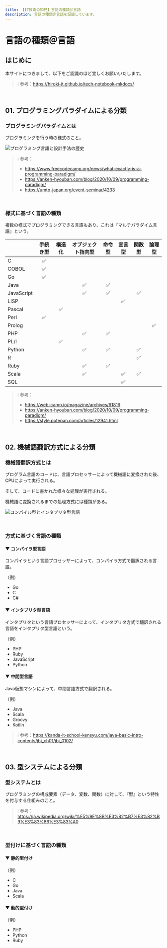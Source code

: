 ```yaml
---
title: 【IT技術の知見】言語の種類＠言語
description: 言語の種類＠言語を記録しています。
---
```


# 言語の種類＠言語

## はじめに

本サイトにつきまして、以下をご認識のほど宜しくお願いいたします。



> ℹ️ 参考：https://hiroki-it.github.io/tech-notebook-mkdocs/

<br>

## 01. プログラミングパラダイムによる分類

### プログラミングパラダイムとは

プログラミングを行う時の様式のこと。


![プログラミング言語と設計手法の歴史](https://raw.githubusercontent.com/hiroki-it/tech-notebook/master/images/プログラミング言語と設計手法の歴史.png)


> ℹ️ 参考：
>
> - https://www.freecodecamp.org/news/what-exactly-is-a-programming-paradigm/
> - https://anken-hyouban.com/blog/2020/10/09/programming-paradigm/
> - https://umtp-japan.org/event-seminar/4233

<br>

### 様式に基づく言語の種類

複数の様式でプログラミングできる言語もあり、これは『マルチパラダイム言語』という。



|            | 手続き型 | 構造化 | オブジェクト指向型 | 命令型 | 宣言型 | 関数型 | 論理型 |
|------------|:-------:|:------:|:------------:|:------:|:------:|:------:|:------:|
| C          |    ✅    |        |              |        |        |        |        |
| COBOL      |    ✅    |        |              |        |        |        |        |
| Go         |    ✅    |        |              |        |        |        |        |
| Java       |         |        |      ✅       |   ✅    |        |        |        |
| JavaScript |         |        |      ✅       |   ✅    |        |   ✅    |        |
| LISP       |         |        |              |        |   ✅    |        |        |
| Pascal     |         |   ✅    |              |        |        |        |        |
| Perl       |    ✅    |        |              |        |        |        |        |
| Prolog     |         |        |              |        |        |        |   ✅    |
| PHP        |         |        |      ✅       |   ✅    |        |        |        |
| PL/I       |         |   ✅    |              |        |        |        |        |
| Python     |         |        |      ✅       |   ✅    |        |   ✅    |        |
| R          |         |        |              |        |        |   ✅    |        |
| Ruby       |         |        |      ✅       |   ✅    |        |        |        |
| Scala      |         |        |      ✅       |        |   ✅    |   ✅    |        |
| SQL        |         |        |              |        |   ✅    |        |        |


> ℹ️ 参考：
>
> - https://web-camp.io/magazine/archives/61816
> - https://anken-hyouban.com/blog/2020/10/09/programming-paradigm/
> - https://style.potepan.com/articles/12941.html


<br>

## 02. 機械語翻訳方式による分類

### 機械語翻訳方式とは

プログラム言語のコードは、言語プロセッサーによって機械語に変換された後、CPUによって実行される。

そして、コードに書かれた様々な処理が実行される。

機械語に変換されるまでの処理方式には種類がある。



![コンパイル型とインタプリタ型言語](https://raw.githubusercontent.com/hiroki-it/tech-notebook/master/images/コンパイル型とインタプリタ型言語.jpg)

<br>

### 方式に基づく言語の種類

#### ▼ コンパイラ型言語

コンパイラという言語プロセッサーによって、コンパイラ方式で翻訳される言語。



（例）

- Go
- C
- C#


#### ▼ インタプリタ型言語

インタプリタという言語プロセッサーによって、インタプリタ方式で翻訳される言語をインタプリタ型言語という。



（例）

- PHP
- Ruby
- JavaScript
- Python


#### ▼ 中間型言語

Java仮想マシンによって、中間言語方式で翻訳される。




（例）

- Java
- Scala
- Groovy
- Kotlin

> ℹ️ 参考：https://kanda-it-school-kensyu.com/java-basic-intro-contents/jbi_ch01/jbi_0102/

<br>

## 03. 型システムによる分類

### 型システムとは

プログラミングの構成要素（データ、変数、関数）に対して、『型』という特性を付与する仕組みのこと。



> ℹ️ 参考：https://ja.wikipedia.org/wiki/%E5%9E%8B%E3%82%B7%E3%82%B9%E3%83%86%E3%83%A0

<br>

### 型付けに基づく言語の種類

#### ▼ 静的型付け

（例）

- C
- Go
- Java
- Scala


#### ▼ 動的型付け

（例）

- PHP
- Python
- Ruby


<br>



